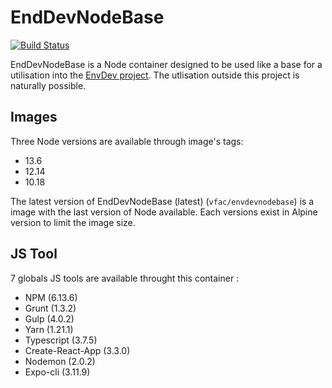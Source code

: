 # EndDevNodeBase

[![Build Status](https://travis-ci.org/vfalies/EnvDevNodeBase.svg?branch=master)](https://travis-ci.org/vfalies/EnvDevNodeBase)

EndDevNodeBase is a Node container designed to be used like a base for a utilisation into the [EnvDev project](https://vfac.fr/projects/envdev).
The utlisation outside this project is naturally possible.

## Images

Three Node versions are available through image's tags:

- 13.6
- 12.14
- 10.18

The latest version of EndDevNodeBase (latest) (`vfac/envdevnodebase`) is a image with the last version of Node available.
Each versions exist in Alpine version to limit the image size.

## JS Tool

7 globals JS tools are available throught this container :

- NPM (6.13.6)
- Grunt (1.3.2)
- Gulp (4.0.2)
- Yarn (1.21.1)
- Typescript (3.7.5)
- Create-React-App (3.3.0)
- Nodemon (2.0.2)
- Expo-cli (3.11.9)